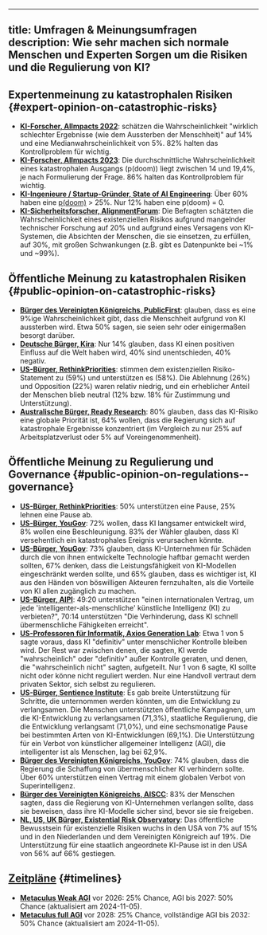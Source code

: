 

---
title: Umfragen & Meinungsumfragen
description: Wie sehr machen sich normale Menschen und Experten Sorgen um die Risiken und die Regulierung von KI?
---
## Expertenmeinung zu katastrophalen Risiken {#expert-opinion-on-catastrophic-risks}

- **[KI-Forscher, AIImpacts 2022](https://aiimpacts.org/2022-expert-survey-on-progress-in-ai/)**: schätzen die Wahrscheinlichkeit "wirklich schlechter Ergebnisse (wie dem Aussterben der Menschheit)" auf 14% und eine Medianwahrscheinlichkeit von 5%. 82% halten das Kontrollproblem für wichtig.
- **[KI-Forscher, AIImpacts 2023](https://wiki.aiimpacts.org/ai_timelines/predictions_of_human-level_ai_timelines/ai_timeline_surveys/2023_expert_survey_on_progress_in_ai)**: Die durchschnittliche Wahrscheinlichkeit eines katastrophalen Ausgangs (p(doom)) liegt zwischen 14 und 19,4%, je nach Formulierung der Frage. 86% halten das Kontrollproblem für wichtig.
- **[KI-Ingenieure / Startup-Gründer, State of AI Engineering](https://elemental-croissant-32a.notion.site/State-of-AI-Engineering-2023-20c09dc1767f45988ee1f479b4a84135#694f89e86f9148cb855220ec05e9c631)**: Über 60% haben eine [p(doom)](/pdoom) > 25%. Nur 12% haben eine p(doom) = 0.
- **[KI-Sicherheitsforscher, AlignmentForum](https://web.archive.org/web/20221013014859/https://www.alignmentforum.org/posts/QvwSr5LsxyDeaPK5s/existential-risk-from-ai-survey-results)**: Die Befragten schätzten die Wahrscheinlichkeit eines existenziellen Risikos aufgrund mangelnder technischer Forschung auf 20% und aufgrund eines Versagens von KI-Systemen, die Absichten der Menschen, die sie einsetzen, zu erfüllen, auf 30%, mit großen Schwankungen (z.B. gibt es Datenpunkte bei ~1% und ~99%).

## Öffentliche Meinung zu katastrophalen Risiken {#public-opinion-on-catastrophic-risks}

- **[Bürger des Vereinigten Königreichs, PublicFirst](https://publicfirst.co.uk/ai/)**: glauben, dass es eine 9%ige Wahrscheinlichkeit gibt, dass die Menschheit aufgrund von KI aussterben wird. Etwa 50% sagen, sie seien sehr oder einigermaßen besorgt darüber.
- **[Deutsche Bürger, Kira](https://www.zeit.de/digital/2023-04/ki-risiken-angst-umfrage-forschung-kira)**: Nur 14% glauben, dass KI einen positiven Einfluss auf die Welt haben wird, 40% sind unentschieden, 40% negativ.
- **[US-Bürger, RethinkPriorities](https://rethinkpriorities.org/publications/us-public-perception-of-cais-statement-and-the-risk-of-extinction)**: stimmen dem existenziellen Risiko-Statement zu (59%) und unterstützen es (58%). Die Ablehnung (26%) und Opposition (22%) waren relativ niedrig, und ein erheblicher Anteil der Menschen blieb neutral (12% bzw. 18% für Zustimmung und Unterstützung).
- **[Australische Bürger, Ready Research](https://theconversation.com/80-of-australians-think-ai-risk-is-a-global-priority-the-government-needs-to-step-up-225175)**: 80% glauben, dass das KI-Risiko eine globale Priorität ist, 64% wollen, dass die Regierung sich auf katastrophale Ergebnisse konzentriert (im Vergleich zu nur 25% auf Arbeitsplatzverlust oder 5% auf Voreingenommenheit).

## Öffentliche Meinung zu Regulierung und Governance {#public-opinion-on-regulations--governance}

- [**US-Bürger, RethinkPriorities**](https://forum.effectivealtruism.org/posts/ConFiY9cRmg37fs2p/us-public-opinion-of-ai-policy-and-risk): 50% unterstützen eine Pause, 25% lehnen eine Pause ab.
- [**US-Bürger, YouGov**](https://www.vox.com/future-perfect/2023/8/18/23836362/ai-slow-down-poll-regulation): 72% wollen, dass KI langsamer entwickelt wird, 8% wollen eine Beschleunigung. 83% der Wähler glauben, dass KI versehentlich ein katastrophales Ereignis verursachen könnte.
- [**US-Bürger, YouGov**](https://theaipi.org/poll-shows-voters-oppose-open-sourcing-ai-models-support-regulatory-representation-on-boards-and-say-ai-risks-outweigh-benefits-2/): 73% glauben, dass KI-Unternehmen für Schäden durch die von ihnen entwickelte Technologie haftbar gemacht werden sollten, 67% denken, dass die Leistungsfähigkeit von KI-Modellen eingeschränkt werden sollte, und 65% glauben, dass es wichtiger ist, KI aus den Händen von böswilligen Akteuren fernzuhalten, als die Vorteile von KI allen zugänglich zu machen.
- [**US-Bürger, AIPI**](https://www.politico.com/newsletters/digital-future-daily/2023/11/29/exclusive-what-people-actually-think-about-ai-00129147): 49:20 unterstützen "einen internationalen Vertrag, um jede 'intelligenter-als-menschliche' künstliche Intelligenz (KI) zu verbieten?", 70:14 unterstützen "Die Verhinderung, dass KI schnell übermenschliche Fähigkeiten erreicht".
- [**US-Professoren für Informatik, Axios Generation Lab**](https://www.axios.com/2023/09/05/ai-regulations-expert-survey): Etwa 1 von 5 sagte voraus, dass KI "definitiv" unter menschlicher Kontrolle bleiben wird. Der Rest war zwischen denen, die sagten, KI werde "wahrscheinlich" oder "definitiv" außer Kontrolle geraten, und denen, die "wahrscheinlich nicht" sagten, aufgeteilt.
  Nur 1 von 6 sagte, KI sollte nicht oder könne nicht reguliert werden. Nur eine Handvoll vertraut dem privaten Sektor, sich selbst zu regulieren.
- [**US-Bürger, Sentience Institute**](https://www.sentienceinstitute.org/aims-survey-supplement-2023): Es gab breite Unterstützung für Schritte, die unternommen werden könnten, um die Entwicklung zu verlangsamen. Die Menschen unterstützten öffentliche Kampagnen, um die KI-Entwicklung zu verlangsamen (71,3%), staatliche Regulierung, die die Entwicklung verlangsamt (71,0%), und eine sechsmonatige Pause bei bestimmten Arten von KI-Entwicklungen (69,1%). Die Unterstützung für ein Verbot von künstlicher allgemeiner Intelligenz (AGI), die intelligenter ist als Menschen, lag bei 62,9%.
- [**Bürger des Vereinigten Königreichs, YouGov**](https://inews.co.uk/news/politics/voters-deepfakes-ban-ai-intelligent-humans-2708693): 74% glauben, dass die Regierung die Schaffung von übermenschlicher KI verhindern sollte. Über 60% unterstützen einen Vertrag mit einem globalen Verbot von Superintelligenz.
- [**Bürger des Vereinigten Königreichs, AISCC**](https://aiscc.org/2023/11/01/yougov-poll-83-of-brits-demand-companies-prove-ai-systems-are-safe-before-release/): 83% der Menschen sagten, dass die Regierung von KI-Unternehmen verlangen sollte, dass sie beweisen, dass ihre KI-Modelle sicher sind, bevor sie sie freigeben.
- [**NL, US, UK Bürger, Existential Risk Observatory**](https://www.existentialriskobservatory.org/papers_and_reports/Trends%20in%20Public%20Attitude%20Towards%20Existential%20Risk%20And%20Artificial%20Intelligence.pdf): Das öffentliche Bewusstsein für existenzielle Risiken wuchs in den USA von 7% auf 15% und in den Niederlanden und dem Vereinigten Königreich auf 19%. Die Unterstützung für eine staatlich angeordnete KI-Pause ist in den USA von 56% auf 66% gestiegen.

## [Zeitpläne](/timelines) {#timelines}

- [**Metaculus Weak AGI**](https://www.metaculus.com/questions/3479/date-weakly-general-ai-is-publicly-known/) vor 2026: 25% Chance, AGI bis 2027: 50% Chance (aktualisiert am 2024-11-05).
- [**Metaculus full AGI**](https://www.metaculus.com/questions/5121/date-of-artificial-general-intelligence/) vor 2028: 25% Chance, vollständige AGI bis 2032: 50% Chance (aktualisiert am 2024-11-05).